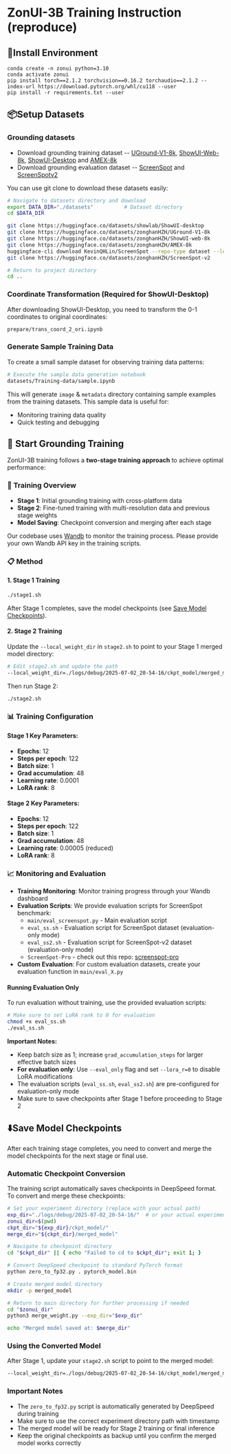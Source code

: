# ZonUI-3B Training Instruction (reproduce)
## 🔧Install Environment

```
conda create -n zonui python=3.10
conda activate zonui
pip install torch==2.1.2 torchvision==0.16.2 torchaudio==2.1.2 --index-url https://download.pytorch.org/whl/cu118 --user
pip install -r requirements.txt --user
```

## 📦Setup Datasets
### Grounding datasets
- Download grounding training dataset -- [UGround-V1-8k](https://huggingface.co/datasets/zonghanHZH/UGround-V1-8k), [ShowUI-Web-8k](https://huggingface.co/datasets/zonghanHZH/ShowUI-web-8k), [ShowUI-Desktop](https://huggingface.co/datasets/showlab/ShowUI-desktop) and [AMEX-8k](https://huggingface.co/datasets/zonghanHZH/AMEX-8k)
- Download grounding evaluation dataset -- [ScreenSpot](https://huggingface.co/datasets/KevinQHLin/ScreenSpot) and [ScreenSpotv2](https://huggingface.co/datasets/zonghanHZH/ScreenSpot-v2)

You can use git clone to download these datasets easily:
```bash
# Navigate to datasets directory and download
export DATA_DIR="./datasets"          # Dataset directory
cd $DATA_DIR

git clone https://huggingface.co/datasets/showlab/ShowUI-desktop
git clone https://huggingface.co/datasets/zonghanHZH/UGround-V1-8k
git clone https://huggingface.co/datasets/zonghanHZH/ShowUI-web-8k
git clone https://huggingface.co/datasets/zonghanHZH/AMEX-8k
huggingface-cli download KevinQHLin/ScreenSpot --repo-type dataset --local-dir ScreenSpot
git clone https://huggingface.co/datasets/zonghanHZH/ScreenSpot-v2

# Return to project directory
cd ..
```

### Coordinate Transformation (Required for ShowUI-Desktop)
After downloading ShowUI-Desktop, you need to transform the 0-1 coordinates to original coordinates:
```bash
prepare/trans_coord_2_ori.ipynb
```

### Generate Sample Training Data
To create a small sample dataset for observing training data patterns:
```bash
# Execute the sample data generation notebook
datasets/Training-data/sample.ipynb
```

This will generate `image` & `metadata` directory containing sample examples from the training datasets. This sample data is useful for:
- Monitoring training data quality
- Quick testing and debugging

## 🚀 Start Grounding Training

ZonUI-3B training follows a **two-stage training approach** to achieve optimal performance:

### 🎯 Training Overview
- **Stage 1**: Initial grounding training with cross-platform data
- **Stage 2**: Fine-tuned training with multi-resolution data and previous stage weights
- **Model Saving**: Checkpoint conversion and merging after each stage

Our codebase uses [Wandb](https://wandb.ai/) to monitor the training process. Please provide your own Wandb API key in the training scripts.

### 📋 Method

#### 1. Stage 1 Training
```bash
./stage1.sh
```

After Stage 1 completes, save the model checkpoints (see [Save Model Checkpoints](#save-model-checkpoints)).

#### 2. Stage 2 Training
Update the `--local_weight_dir` in `stage2.sh` to point to your Stage 1 merged model directory:
```bash
# Edit stage2.sh and update the path
--local_weight_dir=./logs/debug/2025-07-02_20-54-16/ckpt_model/merged_model
```

Then run Stage 2:
```bash
./stage2.sh
```

### 📊 Training Configuration

#### Stage 1 Key Parameters:
- **Epochs**: 12
- **Steps per epoch**: 122
- **Batch size**: 1
- **Grad accumulation**: 48
- **Learning rate**: 0.0001
- **LoRA rank**: 8

#### Stage 2 Key Parameters:
- **Epochs**: 12
- **Steps per epoch**: 122
- **Batch size**: 1
- **Grad accumulation**: 48
- **Learning rate**: 0.00005 (reduced)
- **LoRA rank**: 8

### 📈 Monitoring and Evaluation

- **Training Monitoring**: Monitor training progress through your Wandb dashboard
- **Evaluation Scripts**: We provide evaluation scripts for ScreenSpot benchmark:
  - `main/eval_screenspot.py` - Main evaluation script
  - `eval_ss.sh` - Evaluation script for ScreenSpot dataset (evaluation-only mode)
  - `eval_ss2.sh` - Evaluation script for ScreenSpot-v2 dataset (evaluation-only mode)
  - `ScreenSpot-Pro` - check out this repo: [screenspot-pro](https://github.com/Han1018/ScreenSpot-Pro-GUI-Grounding)
- **Custom Evaluation**: For custom evaluation datasets, create your evaluation function in `main/eval_X.py`

#### Running Evaluation Only
To run evaluation without training, use the provided evaluation scripts:
```bash
# Make sure to set LoRA rank to 0 for evaluation
chmod +x eval_ss.sh
./eval_ss.sh
```

**Important Notes:**
- Keep batch size as 1; increase `grad_accumulation_steps` for larger effective batch sizes
- **For evaluation only**: Use `--eval_only` flag and set `--lora_r=0` to disable LoRA modifications
- The evaluation scripts (`eval_ss.sh`, `eval_ss2.sh`) are pre-configured for evaluation-only mode
- Make sure to save checkpoints after Stage 1 before proceeding to Stage 2

## ⬇️Save Model Checkpoints

After each training stage completes, you need to convert and merge the model checkpoints for the next stage or final use.

### Automatic Checkpoint Conversion

The training script automatically saves checkpoints in DeepSpeed format. To convert and merge these checkpoints:

```bash
# Set your experiment directory (replace with your actual path)
exp_dir="./logs/debug/2025-07-02_20-54-16/"  # or your actual experiment director
zonui_dir=$(pwd)
ckpt_dir="${exp_dir}/ckpt_model/"
merge_dir="${ckpt_dir}/merged_model"

# Navigate to checkpoint directory
cd "$ckpt_dir" || { echo "Failed to cd to $ckpt_dir"; exit 1; }

# Convert DeepSpeed checkpoint to standard PyTorch format
python zero_to_fp32.py . pytorch_model.bin

# Create merged model directory
mkdir -p merged_model

# Return to main directory for further processing if needed
cd "$zonui_dir"
python3 merge_weight.py --exp_dir="$exp_dir"

echo "Merged model saved at: $merge_dir"
```

### Using the Converted Model

After Stage 1, update your `stage2.sh` script to point to the merged model:
```bash
--local_weight_dir=./logs/debug/2025-07-02_20-54-16/ckpt_model/merged_model
```

### Important Notes

- The `zero_to_fp32.py` script is automatically generated by DeepSpeed during training
- Make sure to use the correct experiment directory path with timestamp
- The merged model will be ready for Stage 2 training or final inference
- Keep the original checkpoints as backup until you confirm the merged model works correctly

